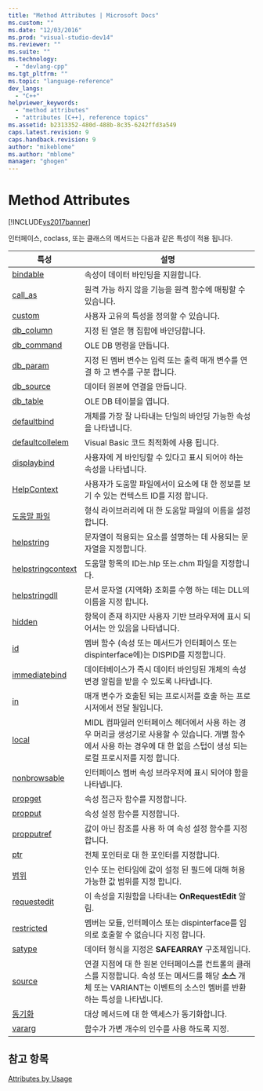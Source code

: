 ```yaml
---
title: "Method Attributes | Microsoft Docs"
ms.custom: ""
ms.date: "12/03/2016"
ms.prod: "visual-studio-dev14"
ms.reviewer: ""
ms.suite: ""
ms.technology: 
  - "devlang-cpp"
ms.tgt_pltfrm: ""
ms.topic: "language-reference"
dev_langs: 
  - "C++"
helpviewer_keywords: 
  - "method attributes"
  - "attributes [C++], reference topics"
ms.assetid: b2313352-480d-488b-8c35-6242ffd3a549
caps.latest.revision: 9
caps.handback.revision: 9
author: "mikeblome"
ms.author: "mblome"
manager: "ghogen"
---
```

# Method Attributes
[!INCLUDE[vs2017banner](../assembler/inline/includes/vs2017banner.md)]

인터페이스, coclass, 또는 클래스의 메서드는 다음과 같은 특성이 적용 됩니다.  
  
|특성|설명|  
|--------|--------|  
|[bindable](../windows/bindable.md)|속성이 데이터 바인딩을 지원합니다.|  
|[call\_as](../windows/call-as.md)|원격 가능 하지 않을 기능을 원격 함수에 매핑할 수 있습니다.|  
|[custom](../windows/custom-cpp.md)|사용자 고유의 특성을 정의할 수 있습니다.|  
|[db\_column](../windows/db-column.md)|지정 된 열은 행 집합에 바인딩합니다.|  
|[db\_command](../windows/db-command.md)|OLE DB 명령을 만듭니다.|  
|[db\_param](../windows/db-param.md)|지정 된 멤버 변수는 입력 또는 출력 매개 변수를 연결 하 고 변수를 구분 합니다.|  
|[db\_source](../windows/db-source.md)|데이터 원본에 연결을 만듭니다.|  
|[db\_table](../windows/db-table.md)|OLE DB 테이블을 엽니다.|  
|[defaultbind](../windows/defaultbind.md)|개체를 가장 잘 나타내는 단일의 바인딩 가능한 속성을 나타냅니다.|  
|[defaultcollelem](../windows/defaultcollelem.md)|Visual Basic 코드 최적화에 사용 됩니다.|  
|[displaybind](../windows/displaybind.md)|사용자에 게 바인딩할 수 있다고 표시 되어야 하는 속성을 나타냅니다.|  
|[HelpContext](../windows/helpcontext.md)|사용자가 도움말 파일에서이 요소에 대 한 정보를 보기 수 있는 컨텍스트 ID를 지정 합니다.|  
|[도움말 파일](../windows/helpfile.md)|형식 라이브러리에 대 한 도움말 파일의 이름을 설정 합니다.|  
|[helpstring](../windows/helpstring.md)|문자열이 적용되는 요소를 설명하는 데 사용되는 문자열을 지정합니다.|  
|[helpstringcontext](../windows/helpstringcontext.md)|도움말 항목의 ID는.hlp 또는.chm 파일을 지정합니다.|  
|[helpstringdll](../windows/helpstringdll.md)|문서 문자열 \(지역화\) 조회를 수행 하는 데는 DLL의 이름을 지정 합니다.|  
|[hidden](../windows/hidden.md)|항목이 존재 하지만 사용자 기반 브라우저에 표시 되어서는 안 있음을 나타냅니다.|  
|[id](../windows/id.md)|멤버 함수 \(속성 또는 메서드가 인터페이스 또는 dispinterface에\)는 DISPID를 지정합니다.|  
|[immediatebind](../windows/immediatebind.md)|데이터베이스가 즉시 데이터 바인딩된 개체의 속성 변경 알림을 받을 수 있도록 나타냅니다.|  
|[in](../windows/in-cpp.md)|매개 변수가 호출된 되는 프로시저를 호출 하는 프로시저에서 전달 될입니다.|  
|[local](../windows/local-cpp.md)|MIDL 컴파일러 인터페이스 헤더에서 사용 하는 경우 머리글 생성기로 사용할 수 있습니다.  개별 함수에서 사용 하는 경우에 대 한 없음 스텁이 생성 되는 로컬 프로시저를 지정 합니다.|  
|[nonbrowsable](../windows/nonbrowsable.md)|인터페이스 멤버 속성 브라우저에 표시 되어야 함을 나타냅니다.|  
|[propget](../windows/propget.md)|속성 접근자 함수를 지정합니다.|  
|[propput](../windows/propput.md)|속성 설정 함수를 지정합니다.|  
|[propputref](../windows/propputref.md)|값이 아닌 참조를 사용 하 여 속성 설정 함수를 지정 합니다.|  
|[ptr](../windows/ptr.md)|전체 포인터로 대 한 포인터를 지정합니다.|  
|[범위](../windows/range-cpp.md)|인수 또는 런타임에 값이 설정 된 필드에 대해 허용 가능한 값 범위를 지정 합니다.|  
|[requestedit](../windows/requestedit.md)|이 속성을 지원함을 나타내는  **OnRequestEdit** 알림.|  
|[restricted](../windows/restricted.md)|멤버는 모듈, 인터페이스 또는 dispinterface를 임의로 호출할 수 없습니다 지정 합니다.|  
|[satype](../windows/satype.md)|데이터 형식을 지정은  **SAFEARRAY** 구조체입니다.|  
|[source](../windows/source-cpp.md)|연결 지점에 대 한 원본 인터페이스를 컨트롤의 클래스를 지정합니다.  속성 또는 메서드를 해당  **소스**  개체 또는 VARIANT는 이벤트의 소스인 멤버를 반환 하는 특성을 나타냅니다.|  
|[동기화](../windows/synchronize.md)|대상 메서드에 대 한 액세스가 동기화합니다.|  
|[vararg](../windows/vararg.md)|함수가 가변 개수의 인수를 사용 하도록 지정.|  
  
## 참고 항목  
 [Attributes by Usage](../windows/attributes-by-usage.md)